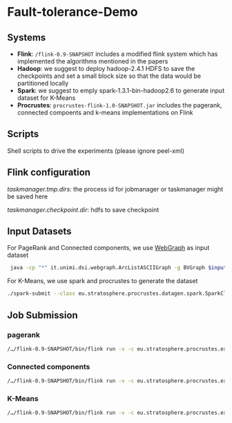 # Fault-tolerance-Demo

## Systems

* **Flink**: ```/flink-0.9-SNAPSHOT``` includes a modified flink system which has implemented the algorithms mentioned in the papers
* **Hadoop**: we suggest to deploy hadoop-2.4.1 HDFS to save the checkpoints and set a small block size so that the data would be partitioned locally
* **Spark**: we suggest to emply spark-1.3.1-bin-hadoop2.6 to generate input dataset for K-Means 
* **Procrustes**: ```procrustes-flink-1.0-SNAPSHOT.jar``` includes the pagerank, connected compoents and k-means implementations on Flink

## Scripts

Shell scripts to drive the experiments (please ignore peel-xml)

## Flink configuration

*taskmanager.tmp.dirs*: the process id for jobmanager or taskmanager might be saved here

*taskmanager.checkpoint.dir*: hdfs to save checkpoint

## Input Datasets

For PageRank and Connected components, we use [WebGraph](http://law.di.unimi.it/datasets.php) as input dataset

```bash
 java -cp "*" it.unimi.dsi.webgraph.ArcListASCIIGraph -g BVGraph $input path$ $output path$
 ```
For K-Means, we use spark and procrustes to generate the dataset

```bash
./spark-submit --class eu.stratosphere.procrustes.datagen.spark.SparkClusterGenerator ../procrustes-datagen-1.0-SNAPSHOT.jar spark://localhost:port $#parallelism$ $#items$ file://clusters-D3-K3.csv hdfs://.../input/clusters
 ```

## Job Submission

### pagerank
```bash
/…/flink-0.9-SNAPSHOT/bin/flink run -v -c eu.stratosphere.procrustes.experiments.recovery.PageRank ${app.path.jobs}/procrustes-flink-1.0.SNAPSHOT.jar ${system.hadoop-2.path.input}/input ${system.hadoop-2.path.output}/output *#(iteration)* *#(checkpoint interval)*
```

### Connected components
```bash
/…/flink-0.9-SNAPSHOT/bin/flink run -v -c eu.stratosphere.procrustes.experiments.recovery.ConnectedComponentsBulk ${app.path.jobs}/procrustes-flink-1.0.SNAPSHOT.jar ${system.hadoop-2.path.input}/webbase-raw ${system.hadoop-2.path.output}/concomp *#(iteration)* *#(checkpoint interval)*
```

### K-Means
```bash
/…/flink-0.9-SNAPSHOT/bin/flink run -v -c eu.stratosphere.procrustes.experiments.recovery.KMeansPureTuple /…/procrustes-flink-1.0-SNAPSHOT.jar hdfs://… /input/points hdfs://…/input/centroid hdfs://…/output *#(iteration)* *#(checkpoint interval)*
```